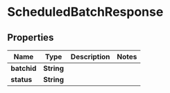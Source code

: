 

# ScheduledBatchResponse


## Properties

| Name | Type | Description | Notes |
|------------ | ------------- | ------------- | -------------|
|**batchid** | **String** |  |  |
|**status** | **String** |  |  |



